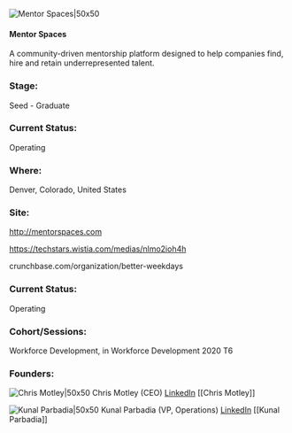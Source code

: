 

![Mentor Spaces|50x50](https://apimg.techstars.com/connect/images/image_files/5f9e181d44e08208520000b8/original/mentor-spaces-icon-white-500x500.png)

#### Mentor Spaces
A community-driven mentorship platform designed to help companies find, hire and retain underrepresented talent.

### Stage: 
Seed - Graduate 

### Current Status: 
Operating

### Where:
Denver, Colorado, United States

### Site:
http://mentorspaces.com

https://techstars.wistia.com/medias/nlmo2ioh4h

crunchbase.com/organization/better-weekdays

### Current Status: 
Operating

### Cohort/Sessions: 
Workforce Development, in Workforce Development 2020 T6

### Founders: 

![Chris Motley|50x50](https://apimg.techstars.com/connect/images/image_files/5f9e0f8b44e08208520000b7/original/headshot.png) Chris Motley (CEO) [LinkedIn](https://linkedin.com/in/chrisbmotley) [[Chris Motley]]

![Kunal Parbadia|50x50](https://s3.amazonaws.com/f6s-public/profiles/1592521_th2.jpg) Kunal Parbadia (VP, Operations) [LinkedIn](https://linkedin.com/in/kparbadia) [[Kunal Parbadia]]


